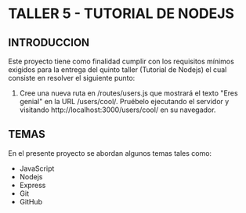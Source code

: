 # TALLER 5 - TUTORIAL DE NODEJS

## INTRODUCCION

Este proyecto tiene como finalidad cumplir con los requisitos mínimos exigidos para la entrega del quinto taller (Tutorial de Nodejs) el cual consiste en resolver el siguiente punto:

1. Cree una nueva ruta en /routes/users.js que mostrará el texto "Eres genial" en la URL /users/cool/. Pruébelo ejecutando el servidor y visitando http://localhost:3000/users/cool/ en su navegador.

## TEMAS

En el presente proyecto se abordan algunos temas tales como:

- JavaScript
- Nodejs
- Express
- Git
- GitHub
